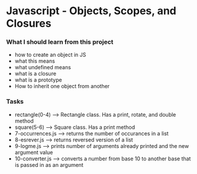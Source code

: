 # Javascript - Objects, Scopes, and Closures

### What I should learn from this project

- how to create an object in JS
- what this means
- what undefined means
- what is a closure
- what is a prototype
- How to inherit one object from another

### Tasks

- rectangle(0-4) --> Rectangle class. Has a print, rotate, and double method
- square(5-6) --> Square class. Has a print method
- 7-occurrences.js --> returns the number of occurances in a list
- 8-esrever.js --> returns reversed version of a list
- 9-logme.js --> prints number of arguments already printed and the new argument value
- 10-converter.js --> converts a number from base 10 to another base that is passed in as an argument
